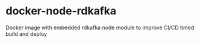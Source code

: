# docker-node-rdkafka
Docker image with embedded rdkafka node module to improve CI/CD timed build and deploy
